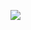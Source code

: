 ![](https://cdn.discordapp.com/attachments/896789562389585931/1204206738920968242/BDY811.png?ex=65d3e3eb&is=65c16eeb&hm=b1f8c7d56446a21f3cefbcd69d11d9f48d46782c0882fd957bdaaa63481abd6b&)
